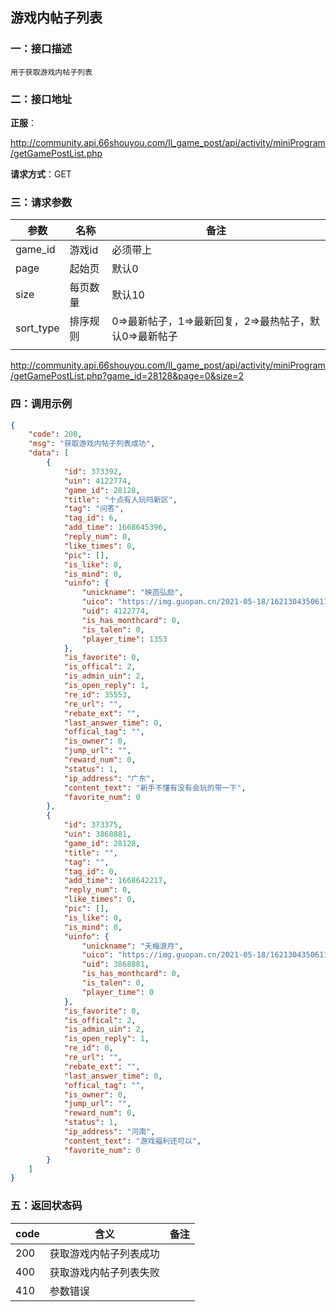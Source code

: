 ## 游戏内帖子列表
### 一：接口描述

`用于获取游戏内帖子列表`

### 二：接口地址

**正服**：

http://community.api.66shouyou.com/ll_game_post/api/activity/miniProgram/getGamePostList.php

**请求方式**：GET

### 三：请求参数

| **参数**  | **名称** | **备注**                                               |
| --------- | -------- | ------------------------------------------------------ |
| game_id   | 游戏id   | 必须带上                                               |
| page      | 起始页   | 默认0                                                  |
| size      | 每页数量 | 默认10                                                 |
| sort_type | 排序规则 | 0=>最新帖子，1=>最新回复，2=>最热帖子，默认0=>最新帖子 |
|           |          |                                                        |

http://community.api.66shouyou.com/ll_game_post/api/activity/miniProgram/getGamePostList.php?game_id=28128&page=0&size=2

### 四：调用示例

```json
{
    "code": 200,
    "msg": "获取游戏内帖子列表成功",
    "data": [
        {
            "id": 373392,
            "uin": 4122774,
            "game_id": 28128,
            "title": "十点有人玩吗新区",
            "tag": "问答",
            "tag_id": 6,
            "add_time": 1668645396,
            "reply_num": 0,
            "like_times": 0,
            "pic": [],
            "is_like": 0,
            "is_mind": 0,
            "uinfo": {
                "unickname": "映菡弘励",
                "uico": "https://img.guopan.cn/2021-05-18/1621304350611.png",
                "uid": 4122774,
                "is_has_monthcard": 0,
                "is_talen": 0,
                "player_time": 1353
            },
            "is_favorite": 0,
            "is_offical": 2,
            "is_admin_uin": 2,
            "is_open_reply": 1,
            "re_id": 35553,
            "re_url": "",
            "rebate_ext": "",
            "last_answer_time": 0,
            "offical_tag": "",
            "is_owner": 0,
            "jump_url": "",
            "reward_num": 0,
            "status": 1,
            "ip_address": "广东",
            "content_text": "新手不懂有没有会玩的带一下",
            "favorite_num": 0
        },
        {
            "id": 373375,
            "uin": 3868881,
            "game_id": 28128,
            "title": "",
            "tag": "",
            "tag_id": 0,
            "add_time": 1668642217,
            "reply_num": 0,
            "like_times": 0,
            "pic": [],
            "is_like": 0,
            "is_mind": 0,
            "uinfo": {
                "unickname": "夭梅浪月",
                "uico": "https://img.guopan.cn/2021-05-18/1621304350611.png",
                "uid": 3868881,
                "is_has_monthcard": 0,
                "is_talen": 0,
                "player_time": 0
            },
            "is_favorite": 0,
            "is_offical": 2,
            "is_admin_uin": 2,
            "is_open_reply": 1,
            "re_id": 0,
            "re_url": "",
            "rebate_ext": "",
            "last_answer_time": 0,
            "offical_tag": "",
            "is_owner": 0,
            "jump_url": "",
            "reward_num": 0,
            "status": 1,
            "ip_address": "河南",
            "content_text": "游戏福利还可以",
            "favorite_num": 0
        }
    ]
}
```

### 五：返回状态码

| code | 含义                   | 备注 |
| ---- | ---------------------- | ---- |
| 200  | 获取游戏内帖子列表成功 |      |
| 400  | 获取游戏内帖子列表失败 |      |
| 410  | 参数错误               |      |

